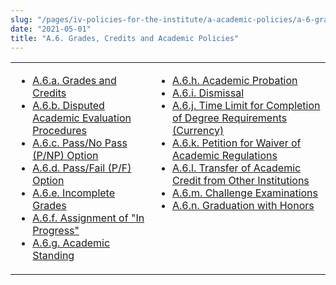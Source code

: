 ```yaml
---
slug: "/pages/iv-policies-for-the-institute/a-academic-policies/a-6-grades-credits-and-academic-policies"
date: "2021-05-01"
title: "A.6. Grades, Credits and Academic Policies"
---
```


<table border="0">

<tbody>

<tr valign="top">

<td>

- [A.6.a. Grades and Credits](/pages/iv-policies-for-the-institute/a-academic-policies/a-6-grades-credits-and-academic-policies/a-6-a-grades-and-credits)
- [A.6.b. Disputed Academic Evaluation Procedures](/pages/iv-policies-for-the-institute/a-academic-policies/a-6-grades-credits-and-academic-policies/a-6-b-disputed-academic-evaluation-procedures)
- [A.6.c. Pass/No Pass (P/NP) Option](/pages/iv-policies-for-the-institute/a-academic-policies/a-6-grades-credits-and-academic-policies/a-6-c-pass-no-pass-p-np-option)
- [A.6.d. Pass/Fail (P/F) Option](/pages/iv-policies-for-the-institute/a-academic-policies/a-6-grades-credits-and-academic-policies/a-6-d-pass-fail-p-f-option)
- [A.6.e. Incomplete Grades](/pages/iv-policies-for-the-institute/a-academic-policies/a-6-grades-credits-and-academic-policies/a-6-e-incomplete-grades)
- [A.6.f. Assignment of "In Progress"](/pages/iv-policies-for-the-institute/a-academic-policies/a-6-grades-credits-and-academic-policies/a-6-f)
- [A.6.g. Academic Standing](/pages/iv-policies-for-the-institute/a-academic-policies/a-6-grades-credits-and-academic-policies/a-6-g-academic-standing)

</td>

<td>

- [A.6.h. Academic Probation](/pages/iv-policies-for-the-institute/a-academic-policies/a-6-grades-credits-and-academic-policies/a-6-h-academic-probation)
- [A.6.i. Dismissal](/pages/iv-policies-for-the-institute/a-academic-policies/a-6-grades-credits-and-academic-policies/a-6-i-dismissal)
- [A.6.j. Time Limit for Completion of Degree Requirements (Currency)](/pages/iv-policies-for-the-institute/a-academic-policies/a-6-grades-credits-and-academic-policies/a-6-j-time-limit-for-completion-of-degree-requirements-currency)
- [A.6.k. Petition for Waiver of Academic Regulations](/pages/iv-policies-for-the-institute/a-academic-policies/a-6-grades-credits-and-academic-policies/a-6-k-petition-for-waiver-of-academic-regulations)
- [A.6.l. Transfer of Academic Credit from Other Institutions](/pages/iv-policies-for-the-institute/a-academic-policies/a-6-grades-credits-and-academic-policies/a-6-l-transfer-of-academic-credit-from-other-institutions)
- [A.6.m. Challenge Examinations](/pages/iv-policies-for-the-institute/a-academic-policies/a-6-grades-credits-and-academic-policies/a-6-m-challenge-examinations)
- [A.6.n. Graduation with Honors](/pages/iv-policies-for-the-institute/a-academic-policies/a-6-grades-credits-and-academic-policies/a-6-n-graduation-with-honors)

</td>

</tr>

</tbody>

</table>
